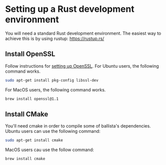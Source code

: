 <!---
  Licensed to the Apache Software Foundation (ASF) under one
  or more contributor license agreements.  See the NOTICE file
  distributed with this work for additional information
  regarding copyright ownership.  The ASF licenses this file
  to you under the Apache License, Version 2.0 (the
  "License"); you may not use this file except in compliance
  with the License.  You may obtain a copy of the License at

    http://www.apache.org/licenses/LICENSE-2.0

  Unless required by applicable law or agreed to in writing,
  software distributed under the License is distributed on an
  "AS IS" BASIS, WITHOUT WARRANTIES OR CONDITIONS OF ANY
  KIND, either express or implied.  See the License for the
  specific language governing permissions and limitations
  under the License.
-->

# Setting up a Rust development environment

You will need a standard Rust development environment. The easiest way to achieve this is by using rustup: https://rustup.rs/

## Install OpenSSL

Follow instructions for [setting up OpenSSL](https://docs.rs/openssl/latest/openssl/). For Ubuntu users, the following
command works.

```bash
sudo apt-get install pkg-config libssl-dev
```

For MacOS users, the following command works.

```bash
brew install openssl@1.1
```

## Install CMake

You'll need cmake in order to compile some of ballista's dependencies. Ubuntu users can use the following command:

```bash
sudo apt-get install cmake
```

MacOS users cau use the follow command:

```bash
brew install cmake
```
